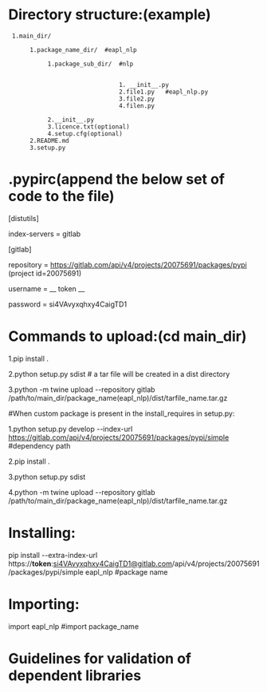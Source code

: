 # Directory structure:(example)


  
     1.main_dir/

          1.package_name_dir/  #eapl_nlp

               1.package_sub_dir/  #nlp


                                   1. __init__.py
                                   2.file1.py   #eapl_nlp.py
                                   3.file2.py
                                   4.filen.py
                                   
               2.__init__.py
               3.licence.txt(optional)
               4.setup.cfg(optional)
          2.README.md
          3.setup.py  




# .pypirc(append the below set of code to the file)

[distutils]

index-servers =
    gitlab


[gitlab]

repository = https://gitlab.com/api/v4/projects/20075691/packages/pypi      (project id=20075691)

username =  __ token __

password =  si4VAvyxqhxy4CaigTD1





# Commands to upload:(cd main_dir)
1.pip install .

2.python setup.py sdist  # a tar file will be created in a dist directory

3.python -m twine upload --repository gitlab /path/to/main_dir/package_name(eapl_nlp)/dist/tarfile_name.tar.gz




#When custom package is present in the install_requires in setup.py:

1.python setup.py develop --index-url https://gitlab.com/api/v4/projects/20075691/packages/pypi/simple  #dependency path

2.pip install .

3.python setup.py sdist

4.python -m twine upload --repository gitlab /path/to/main_dir/package_name(eapl_nlp)/dist/tarfile_name.tar.gz




# Installing:

pip install --extra-index-url https://__token__:si4VAvyxqhxy4CaigTD1@gitlab.com/api/v4/projects/20075691/packages/pypi/simple eapl_nlp   #package name

# Importing:

import eapl_nlp   #import package_name

# Guidelines for validation of dependent libraries
## 